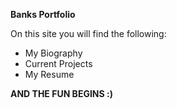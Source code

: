**Banks Portfolio**

On this site you will find the following:
* My Biography
* Current Projects
* My Resume

**AND THE FUN BEGINS :)**
